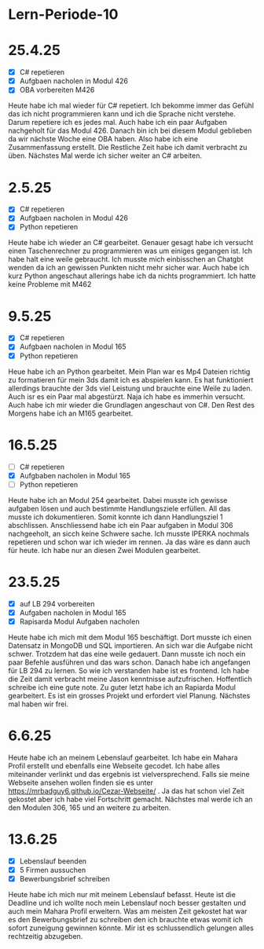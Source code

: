 # Lern-Periode-10

# 25.4.25
 - [x] C# repetieren
 - [x] Aufgbaen nacholen in Modul 426
 - [x] OBA vorbereiten M426  

Heute habe ich mal wieder für C# repetiert. Ich bekomme immer das Gefühl das ich nicht programmieren kann und ich die Sprache nicht verstehe. Darum repetiere ich es jedes mal. Auch habe ich ein paar Aufgaben nachgeholt für das Modul 426. Danach bin ich bei diesem Modul geblieben da wir nächste Woche eine OBA haben. Also habe ich eine Zusammenfassung erstellt. Die Restliche Zeit habe ich damit verbracht zu üben. Nächstes Mal werde ich sicher weiter an C# arbeiten. 

# 2.5.25

 - [x] C# repetieren
 - [x] Aufgbaen nacholen in Modul 426
 - [x] Python repetieren  

Heute habe ich wieder an C# gearbeitet. Genauer gesagt habe ich versucht einen Taschenrechner zu programmieren was um einiges gegangen ist. Ich habe halt eine weile gebraucht. Ich musste mich einbisschen an Chatgbt wenden da ich an gewissen Punkten nicht mehr sicher war. Auch habe ich kurz Python angeschaut allerings habe ich da nichts programmiert. Ich hatte keine Probleme mit M462

# 9.5.25

 - [x] C# repetieren
 - [x] Aufgbaen nacholen in Modul 165
 - [x] Python repetieren

Heue habe ich an Python gearbeitet. Mein Plan war es Mp4 Dateien richtig zu formatieren für mein 3ds damit ich es abspielen kann. Es hat funktioniert allerdings brauchte der 3ds viel Leistung und brauchte eine Weile zu laden. Auch isr es ein Paar mal abgestürzt. Naja ich habe es immerhin versucht. Auch habe ich mir wieder die Grundlagen angeschaut von C#. Den Rest des Morgens habe ich an M165 gearbeitet.

# 16.5.25

 - [ ] C# repetieren
 - [x] Aufgbaben nacholen in Modul 165
 - [ ] Python repetieren

Heute habe ich an Modul 254 gearbeitet. Dabei musste ich gewisse aufgaben lösen und auch bestimmte Handlungsziele erfüllen. All das musste ich dokumentieren. Somit konnte ich dann Handlungsziel 1 abschlissen. Anschliessend habe ich ein Paar aufgaben in Modul 306 nachgeeholt, an sicch keine Schwere sache. Ich musste IPERKA nochmals repetieren und schon war ich wieder im rennen. Ja das wäre es dann auch für heute. Ich habe nur an diesen Zwei Modulen gearbeitet.

# 23.5.25

 - [x] auf LB 294 vorbereiten
 - [x] Aufgaben nacholen in Modul 165
 - [x] Rapisarda Modul Aufgaben nacholen

Heute habe ich mich mit dem Modul 165 beschäftigt. Dort musste ich einen Datensatz in MongoDB und SQL importieren. An sich war die Aufgabe nicht schwer. Trotzdem hat das eine weile gedauert. Dann musste ich noch ein paar Befehle ausführen und das wars schon. Danach habe ich angefangen für LB 294 zu lernen. So wie ich verstanden habe ist es frontend. Ich habe die Zeit damit verbracht meine Jason kenntnisse aufzufrischen. Hoffentlich schreibe ich eine gute note. Zu guter letzt habe ich an Rapiarda Modul gearbeitert. Es ist ein grosses Projekt und erfordert viel Planung. Nächstes mal haben wir frei. 

# 6.6.25

Heute habe ich an meinem Lebenslauf gearbeitet. Ich habe ein Mahara Profil erstellt und ebenfalls eine Webseite gecodet. Ich habe alles miteinander verlinkt und das ergebnis ist vielversprechend. Falls sie meine Webseite ansehen wollen finden sie es unter https://mrbadguy6.github.io/Cezar-Webseite/ . Ja das hat schon viel Zeit gekostet aber ich habe viel Fortschritt gemacht. Nächstes mal werde ich an den Modulen 306, 165 und an weitere zu arbeiten. 

# 13.6.25

 - [x] Lebenslauf beenden
 - [x] 5 Firmen aussuchen
 - [x] Bewerbungsbrief schreiben

Heute habe ich mich nur mit meinem Lebenslauf befasst. Heute ist die Deadline und ich wollte noch mein Lebenslauf noch besser gestalten und auch mein Mahara Profil erweitern. Was am meisten Zeit gekostet hat war es den Bewerbungsbrief zu schreiben den ich brauchte etwas womit ich sofort zuneigung gewinnen könnte. Mir ist es schlussendlich gelungen alles rechtzeitig abzugeben. 
